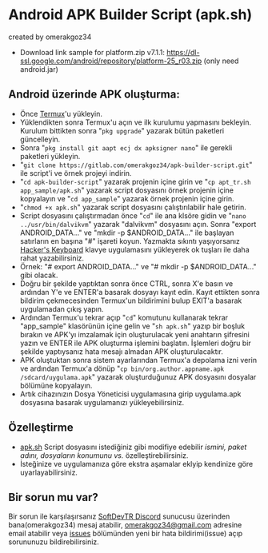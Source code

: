 # Android APK Builder Script (apk.sh)
created by omerakgoz34

* Download link sample for platform.zip v7.1.1: https://dl-ssl.google.com/android/repository/platform-25_r03.zip
(only need android.jar)

## Android üzerinde APK oluşturma:

* Önce [Termux](https://play.google.com/store/apps/details?id=com.termux)'u yükleyin.
* Yüklendikten sonra Termux'u açın ve ilk kurulumu yapmasını bekleyin. Kurulum bittikten sonra "`pkg upgrade`" yazarak bütün paketleri güncelleyin.
* Sonra "`pkg install git aapt ecj dx apksigner nano`" ile gerekli paketleri yükleyin.
* "`git clone https://gitlab.com/omerakgoz34/apk-builder-script.git`" ile script'i ve örnek projeyi indirin.
* "`cd apk-builder-script`" yazarak projenin içine girin ve "`cp apt_tr.sh app_sample/apk.sh`" yazarak script dosyasını örnek projenin içine kopyalayın ve "`cd app_sample`" yazarak örnek projenin içine girin.
* "`chmod +x apk.sh`" yazarak script dosyasını çalıştırılabilir hale getirin.
* Script dosyasını çalıştırmadan önce "`cd`" ile ana klsöre gidin ve "`nano ../usr/bin/dalvikvm`" yazarak "dalvikvm" dosyasını açın. Sonra "export ANDROID_DATA..." ve "mkdir -p $ANDROID_DATA..." ile başlayan satırların en başına "#" işareti koyun. Yazmakta sıkıntı yaşıyorsanız [Hacker's Keyboard](https://play.google.com/store/apps/details?id=org.pocketworkstation.pckeyboard) klavye uygulamasını yükleyerek ok tuşları ile daha rahat yazabilirsiniz.
* Örnek: "# export ANDROID_DATA..." ve "# mkdir -p $ANDROID_DATA..." gibi olacak.
* Doğru bir şekilde yaptıktan sonra önce CTRL, sonra X'e basın ve ardından Y'e ve ENTER'a basarak dosyayı kayıt edin. Kayıt ettikten sonra bildirim çekmecesinden Termux'un bildirimini bulup EXIT'a basarak uygulamadan çıkış yapın.
* Ardından Termux'u tekrar açıp "`cd`" komutunu kullanarak tekrar "app_sample" klasörünün içine gelin ve "`sh apk.sh`" yazıp bir boşluk bırakın ve APK'yı imzalamak için oluşturulacak yeni anahtarın şifresini yazın ve ENTER ile APK oluşturma işlemini başlatın. İşlemleri doğru bir şekilde yaptıysanız hata mesajı almadan APK oluşturulacaktır.
* APK oluştuktan sonra sistem ayarlarından Termux'a depolama izni verin ve ardından Termux'a dönüp "`cp bin/org.author.appname.apk /sdcard/uygulama.apk`" yazarak oluşturduğunuz APK dosyasını dosyalar bölümüne kopyalayın.
* Artık cihazınızın Dosya Yöneticisi uygulamasına girip uygulama.apk dosyasına basarak uygulamanızı yükleyebilirsiniz.

## Özelleştirme

* [apk.sh](https://gitlab.com/omerakgoz34/apk-builder-script/raw/master/apk_tr.sh) Script dosyasını istediğiniz gibi modifiye edebilir *ismini, paket adını, dosyaların konumunu vs.* özelleştirebilirsiniz.
* İsteğinize ve uygulamanıza göre ekstra aşamalar eklyip kendinize göre uyarlayabilirsiniz.

## Bir sorun mu var?

Bir sorun ile karşılaşırsanız [SoftDevTR Discord](https://discord.gg/4aVWp5S) sunucusu üzerinden bana(omerakgoz34) mesaj atabilir, omerakgoz34@gmail.com adresine email atabilir veya [issues](https://gitlab.com/omerakgoz34/apk-builder-script/issues) bölümünden yeni bir hata bildirimi(issue) açıp sorununuzu bildirebilirsiniz.